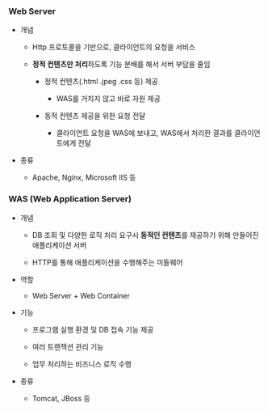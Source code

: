 ### Web Server

- 개념
  
  - Http 프로토콜을 기반으로, 클라이언트의 요청을 서비스
  
  - **정적 컨텐츠만 처리**하도록 기능 분배를 해서 서버 부담을 줄임
    
    - 정적 컨텐츠(.html .jpeg .css 등) 제공
      
      - WAS를 거치지 않고 바로 자원 제공
    
    - 동적 컨텐츠 제공을 위한 요청 전달
      
      - 클라이언트 요청을 WAS에 보내고, WAS에서 처리한 결과를 클라이언트에게 전달

- 종류
  
  - Apache, Nginx, Microsoft IIS 등

### WAS (Web Application Server)

- 개념
  
  - DB 조회 및 다양한 로직 처리 요구시 **동적인 컨텐츠**를 제공하기 위해 만들어진 애플리케이션 서버
  
  - HTTP를 통해 애플리케이션을 수행해주는 미들웨어

- 역할
  
  - Web Server + Web Container

- 기능
  
  - 프로그램 실행 환경 및 DB 접속 기능 제공
  
  - 여러 트랜잭션 관리 기능
  
  - 업무 처리하는 비즈니스 로직 수행

- 종류
  
  - Tomcat, JBoss 등